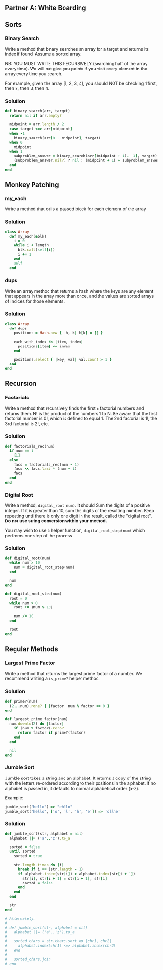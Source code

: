 ## Partner A: White Boarding

## Sorts
 
### Binary Search

Write a method that binary searches an array for a target and returns its
index if found. Assume a sorted array.

NB: YOU MUST WRITE THIS RECURSIVELY (searching half of the array every time).
We will not give you points if you visit every element in the array every time
you search.

For example, given the array [1, 2, 3, 4], you should NOT be checking
1 first, then 2, then 3, then 4.

### Solution

```rb
def binary_search(arr, target)
  return nil if arr.empty?

  midpoint = arr.length / 2
  case target <=> arr[midpoint]
  when -1
    binary_search(arr[0...midpoint], target)
  when 0
    midpoint
  when 1
    subproblem_answer = binary_search(arr[(midpoint + 1)..-1], target)
    (subproblem_answer.nil?) ? nil : (midpoint + 1) + subproblem_answer
  end
end
```

## Monkey Patching

### my_each

Write a method that calls a passed block for each element of the array

### Solution

```rb
class Array
  def my_each(&blk)
    i = 0
    while i < length
      blk.call(self[i])
      i += 1
    end
    self
  end
```

### dups

Write an array method that returns a hash where the keys are any element
that appears in the array more than once, and the values are sorted arrays
of indices for those elements.

### Solution

```rb
class Array
  def dups
    positions = Hash.new { |h, k| h[k] = [] }

    each_with_index do |item, index|
      positions[item] << index
    end

    positions.select { |key, val| val.count > 1 }
  end
end
```

## Recursion

### Factorials

Write a method that recursively finds the first `n` factorial numbers
and returns them. N! is the product of the numbers 1 to N.
Be aware that the first factorial number is 0!, which is defined
to equal 1. The 2nd factorial is 1!, the 3rd factorial is 2!, etc.

### Solution

```rb
def factorials_rec(num)
  if num == 1
    [1]
  else
    facs = factorials_rec(num - 1)
    facs << facs.last * (num - 1)
    facs
  end
end
```

### Digital Root

Write a method, `digital_root(num)`. It should Sum the digits of a positive
integer. If it is greater than 10, sum the digits of the resulting number.
Keep repeating until there is only one digit in the result, called the
"digital root". **Do not use string conversion within your method.**

You may wish to use a helper function, `digital_root_step(num)` which performs one step of the process.

### Solution

```rb
def digital_root(num)
  while num > 10
    num = digital_root_step(num)
  end

  num
end

def digital_root_step(num)
  root = 0
  while num > 0
    root += (num % 10)

    num /= 10
  end

  root
end
```

## Regular Methods

### Largest Prime Factor

Write a method that returns the largest prime factor of a number. We recommend writing a `is_prime?` helper method.

### Solution

```rb
def prime?(num)
  (2...num).none? { |factor| num % factor == 0 }
end

def largest_prime_factor(num)
  num.downto(2) do |factor|
    if (num % factor).zero?
      return factor if prime?(factor)
    end
  end

  nil
end
```

### Jumble Sort

Jumble sort takes a string and an alphabet. It returns a copy of the string
with the letters re-ordered according to their positions in the alphabet. If
no alphabet is passed in, it defaults to normal alphabetical order (a-z).

Example:

```rb
jumble_sort("hello") => "ehllo"
jumble_sort("hello", ['o', 'l', 'h', 'e']) => 'ollhe'
```

### Solution

```rb
def jumble_sort(str, alphabet = nil)
  alphabet ||= ('a'..'z').to_a

  sorted = false
  until sorted
    sorted = true

    str.length.times do |i|
      break if i == (str.length - 1)
      if alphabet.index(str[i]) > alphabet.index(str[i + 1])
        str[i], str[i + 1] = str[i + 1], str[i]
        sorted = false
      end
    end
  end

  str
end

# Alternately:
#
# def jumble_sort(str, alphabet = nil)
#   alphabet ||= ('a'..'z').to_a
#
#   sorted_chars = str.chars.sort do |chr1, chr2|
#     alphabet.index(chr1) <=> alphabet.index(chr2)
#   end
#
#   sorted_chars.join
# end
```
